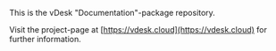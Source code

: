 
This is the vDesk "Documentation"-package repository.

Visit the project-page at [https://vdesk.cloud](https://vdesk.cloud) for further information.